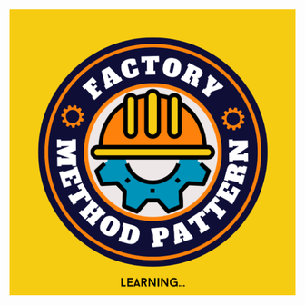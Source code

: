<img src="Screenshot from 2024-07-12 11-05-39.png" alt="banner that says Hi, I'm Henrique - Information Systems Student alongside a cartoon illustration of Henrique">
